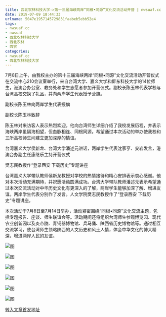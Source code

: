 ```yaml
---
title: 西北农林科技大学->第十三届海峡两岸“同根•同源”文化交流活动开营 | nwsuaf.cc
date: 2019-07-09 18:44:33
urlname: 5047e1957145729831faabeb5ebb52e4
tags: 
- nwsuaf.cc
- nwsuaf
- 西北农林科技大学
- 西北农林
- 西农
categories:
- nwsuaf.cc
- 西北农林科技大学
---
```



7月8日上午，由我校主办的第十三届海峡两岸“同根•同源”文化交流活动开营仪式在交流中心210会议室举行，来自台湾大学、嘉义大学和屏东科技大学的14位师生，港澳台办公室、教务处和学生志愿者参加开营仪式。副校长陈玉林代表学校与台湾高校交换了礼品，并向两岸学生代表授予营旗。

副校长陈玉林向两岸学生代表授旗

副校长陈玉林致辞

陈玉林对来访客人表示热烈欢迎。他向台湾师生详细介绍了我校发展历程，并表示海峡两岸虽隔海相望，但血脉相连、同根同源，希望通过本次活动的举办使我校和三所高校师生间建立更加深厚的情谊。

台湾嘉义大学侯新龙、台湾大学潘述元讲话，两岸学生代表沈家亨、安岩发言，港澳台办副主任康继乐主持开营仪式

樊志民教授作“登录西安 下载历史”专题讲座

台湾嘉义大学带队教师侯新龙教授对学校的热情接待和精心安排表示衷心感谢。他对本次活动充满期待，并祝愿活动圆满成功。台湾大学带队教师潘述元表示希望通过本次交流活动对中华历史文化有更深入的了解，两岸学生能够加深了解、增进友谊。两岸学生代表分别作了发言。人文学院樊志民教授作了“登录西安 下载历史”专题讲座。

本次活动于7月8日至7月14日举办，活动紧密围绕“同根•同源”文化交流主题，包括专题报告、座谈、师生联谊会等。活动期间还将组织台湾师生参观博览园、现代农业创新园以及炎帝陵、青铜器博物馆、兵马俑、陕西省历史博物馆等。通过相互交流学习，使台湾师生领略陕西的人文历史和风土人情，体会中华文化的博大精深，增进两岸人民的友谊。



![图](https://news.nwsuaf.edu.cn/images/content/2019-07/20190709160727242244.jpg)

![图](https://news.nwsuaf.edu.cn/images/content/2019-07/20190709160712614134.JPG)

![图](https://news.nwsuaf.edu.cn/images/content/2019-07/20190709160649457008.JPG)

![图](https://news.nwsuaf.edu.cn/images/content/2019-07/20190709160619089930.JPG)

![图](https://news.nwsuaf.edu.cn/images/content/2019-07/20190709160610262856.JPG)

![图](https://news.nwsuaf.edu.cn/images/content/2019-07/20190709160555984756.JPG)

[转入文章首发地址](https://news.nwsuaf.edu.cn/xnxw/90833.htm)